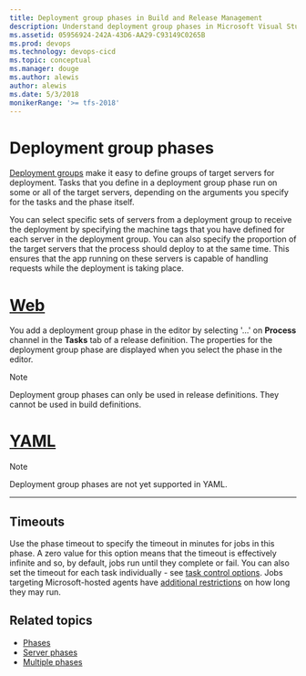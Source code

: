 ```yaml
---
title: Deployment group phases in Build and Release Management
description: Understand deployment group phases in Microsoft Visual Studio Team Services (VSTS) and Microsoft Team Foundation Server (TFS)
ms.assetid: 05956924-242A-43D6-AA29-C93149C0265B
ms.prod: devops
ms.technology: devops-cicd
ms.topic: conceptual
ms.manager: douge
ms.author: alewis
author: alewis
ms.date: 5/3/2018
monikerRange: '>= tfs-2018'
---
```


# Deployment group phases

[Deployment groups](../release/deployment-groups/index.md) make it easy to define groups of target servers for deployment. Tasks that you define in a deployment group phase run on some or all of the target servers, depending on the arguments you specify for the tasks and the phase itself.

You can select specific sets of servers from a deployment group to receive the deployment by specifying the machine tags that you have defined for each server in the deployment group. You can also specify the proportion of the target servers that the process should deploy to at the same time. This ensures that the app running on these servers is capable of handling requests while the deployment is taking place.

# [Web](#tab/web)

You add a deployment group phase in the editor by selecting '...' on **Process** channel in the **Tasks** tab of a release definition. The properties for the deployment group phase are displayed when you select the phase in the editor.

> [!NOTE]
> Deployment group phases can only be used in release definitions. They cannot be used in build definitions.

# [YAML](#tab/yaml)

> [!NOTE]
> Deployment group phases are not yet supported in YAML.

---

## Timeouts

Use the phase timeout to specify the timeout in minutes for jobs in this phase. A zero
  value for this option means that the timeout is effectively infinite and so, by default, jobs run until they complete or fail.
  You can also set the timeout for each task individually - see [task control options](tasks.md#controloptions). Jobs targeting Microsoft-hosted agents have [additional restrictions](../agents/hosted.md) on how long they may run.

## Related topics

* [Phases](phases.md)
* [Server phases](server-phases.md)
* [Multiple phases](multiple-phases.md)
